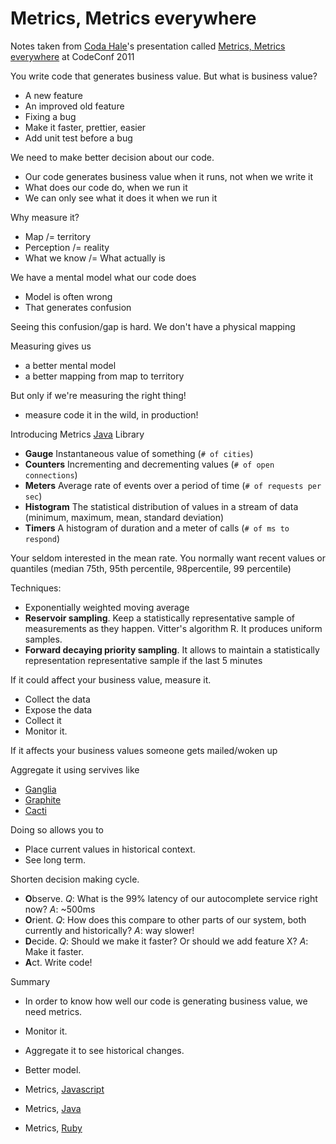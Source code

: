 # Metrics, Metrics everywhere #

Notes taken from [Coda Hale](http://codahale.com/)'s presentation called [Metrics, Metrics everywhere](http://www.youtube.com/watch?v=czes-oa0yik) at CodeConf 2011

You write code that generates business value. But what is business value?

- A new feature
- An improved old feature
- Fixing a bug
- Make it faster, prettier, easier 
- Add unit test before a bug

We need to make better decision about our code.

- Our code generates business value when it runs, not when we write it
- What does our code do, when we run it
- We can only see what it does it when we run it

Why measure it?

- Map /= territory
- Perception /= reality
- What we know /= What actually is

We have a mental model what our code does

- Model is often wrong
- That generates confusion

Seeing this confusion/gap is hard. We don't have a physical mapping

Measuring gives us

- a better mental model
- a better mapping from map to territory

But only if we're measuring the right thing!

- measure code it in the wild, in production!

Introducing Metrics [Java](https://github.com/codahale/metrics) Library

- **Gauge** Instantaneous value of something (`# of cities`)
- **Counters** Incrementing and decrementing values  (`# of open connections`)
- **Meters** Average rate of events over a period of time (`# of requests per sec`)
- **Histogram** The statistical distribution of values in a stream of data (minimum, maximum, mean, standard deviation)
- **Timers** A histogram of duration and a meter of calls (`# of ms to respond`)

Your seldom interested in the mean rate. You normally want recent values or quantiles (median 75th, 95th percentile, 98percentile, 99 percentile)

Techniques:

- Exponentially weighted moving average
- **Reservoir sampling**. Keep a statistically representative sample of measurements as they happen. Vitter's algorithm R. It produces uniform samples.
- **Forward decaying priority sampling**. It allows to maintain a statistically representation representative sample if the last 5 minutes

If it could affect your business value, measure it. 

- Collect the data
- Expose the data
- Collect it
- Monitor it.

If it affects your business values someone gets mailed/woken up

Aggregate it using servives like
- [Ganglia](http://ganglia.sourceforge.net/)
- [Graphite](http://graphite.wikidot.com/)
- [Cacti](http://www.cacti.net/)

Doing so allows you to

- Place current values in historical context.
- See long term.

Shorten decision making cycle.

- **O**bserve. *Q*: What is the 99% latency of our autocomplete service right now? *A*: ~500ms
- **O**rient. *Q*: How does this compare to other parts of our system, both currently and historically? *A*: way slower!
- **D**ecide. *Q*: Should we make it faster? Or should we add feature X? *A*: Make it faster.
- **A**ct. Write code!

Summary
- In order to know how well our code is generating business value, we need metrics.
- Monitor it.
- Aggregate it to see historical changes.
- Better model.

- Metrics, [Javascript](https://github.com/mikejihbe/metrics)
- Metrics, [Java](https://github.com/codahale/metrics) 
- Metrics, [Ruby](https://github.com/johnewart/ruby-metrics)